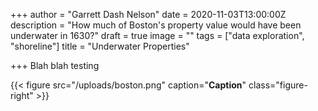 +++
author = "Garrett Dash Nelson"
date = 2020-11-03T13:00:00Z
description = "How much of Boston's property value would have been underwater in 1630?"
draft = true
image = ""
tags = ["data exploration", "shoreline"]
title = "Underwater Properties"

+++
Blah blah testing

{{< figure src="/uploads/boston.png" caption="**Caption**" class="figure-right" >}}